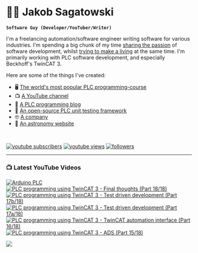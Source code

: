 # 🌌🔭 Jakob Sagatowski

**`Software Guy (Developer/YouTuber/Writer)`**

I'm a freelancing automation/software engineer writing software for various industries. I'm spending a big chunk of my time [sharing the passion](https://youtube.com/JakobSagatowski) of software development, whilst [trying to make a living](https://www.sagatowski.com) at the same time. I'm primarily working with PLC software development, and especially Beckhoff's TwinCAT 3.

Here are some of the things I've created:  
- 🖥 [The world's most popular PLC programming-course](https://www.youtube.com/playlist?list=PLimaF0nZKYHz3I3kFP4myaAYjmYk1SowO)  
- 📺 [A YouTube channel](https://youtube.com/JakobSagatowski)  
- 📰 [A PLC programming blog](https://www.alltwincat.com)  
- 💾 [An open-source PLC unit testing framework](https://www.github.com/tcunit)  
- 🤓 [A company](https://www.sagatowski.com)  
- 🌌 [An astronomy website](https://www.nineplanets.se)  

<br/>

   <p align="left">
      <a href="https://www.youtube.com/c/JakobSagatowski?sub_confirmation=1">
         <img alt="youtube subscribers" title="Subscribe to my YouTube channel" src="https://custom-icon-badges.demolab.com/youtube/channel/subscribers/UCZky2XGaaEyP2p1eckbWZjQ?color=%23E05D44&label=SUBSCRIBE&logo=video&logoColor=white&style=for-the-badge&labelColor=CE4630"/></a> 
      <a href="https://www.youtube.com/JakobSagatowski">
         <img alt="youtube views" title="YouTube views" src="https://custom-icon-badges.demolab.com/youtube/channel/views/UCZky2XGaaEyP2p1eckbWZjQ?color=%23E1AD0E&logo=eye&logoColor=white&style=for-the-badge&labelColor=C79600"/></a> 
      <a href="https://github.com/sagatowski?tab=followers">
         <img alt="followers" title="Follow me on GitHub" src="https://custom-icon-badges.demolab.com/github/followers/Sagatowski?color=236ad3&labelColor=1155ba&style=for-the-badge&logo=person-add&label=Follow&logoColor=white"/></a>
   </p>

---

### 📺 Latest YouTube Videos

<!-- BEGIN YOUTUBE-CARDS -->
[![Arduino PLC](https://ytcards.demolab.com/?id=mq1xgubaQeA&title=Arduino+PLC&lang=en&timestamp=1671433251&background_color=%230d1117&title_color=%23ffffff&stats_color=%23dedede&width=250&duration=2301 "Arduino PLC")](https://www.youtube.com/watch?v=mq1xgubaQeA)
[![PLC programming using TwinCAT 3 - Final thoughts (Part 18/18)](https://ytcards.demolab.com/?id=gyBf5M5hrCY&title=PLC+programming+using+TwinCAT+3+-+Final+thoughts+%28Part+18%2F18%29&lang=en&timestamp=1670999843&background_color=%230d1117&title_color=%23ffffff&stats_color=%23dedede&width=250&duration=354 "PLC programming using TwinCAT 3 - Final thoughts (Part 18/18)")](https://www.youtube.com/watch?v=gyBf5M5hrCY)
[![PLC programming using TwinCAT 3 - Test driven development (Part 17b/18)](https://ytcards.demolab.com/?id=dcqbbF7Lmbk&title=PLC+programming+using+TwinCAT+3+-+Test+driven+development+%28Part+17b%2F18%29&lang=en&timestamp=1670163172&background_color=%230d1117&title_color=%23ffffff&stats_color=%23dedede&width=250&duration=1941 "PLC programming using TwinCAT 3 - Test driven development (Part 17b/18)")](https://www.youtube.com/watch?v=dcqbbF7Lmbk)
[![PLC programming using TwinCAT 3 - Test driven development (Part 17a/18)](https://ytcards.demolab.com/?id=FnXY6MA3axw&title=PLC+programming+using+TwinCAT+3+-+Test+driven+development+%28Part+17a%2F18%29&lang=en&timestamp=1669011351&background_color=%230d1117&title_color=%23ffffff&stats_color=%23dedede&width=250&duration=3981 "PLC programming using TwinCAT 3 - Test driven development (Part 17a/18)")](https://www.youtube.com/watch?v=FnXY6MA3axw)
[![PLC programming using TwinCAT 3 - TwinCAT automation interface (Part 16/18)](https://ytcards.demolab.com/?id=7Z6K7uf6qIY&title=PLC+programming+using+TwinCAT+3+-+TwinCAT+automation+interface+%28Part+16%2F18%29&lang=en&timestamp=1667026610&background_color=%230d1117&title_color=%23ffffff&stats_color=%23dedede&width=250&duration=2838 "PLC programming using TwinCAT 3 - TwinCAT automation interface (Part 16/18)")](https://www.youtube.com/watch?v=7Z6K7uf6qIY)
[![PLC programming using TwinCAT 3 - ADS (Part 15/18)](https://ytcards.demolab.com/?id=JZChSdU2LMc&title=PLC+programming+using+TwinCAT+3+-+ADS+%28Part+15%2F18%29&lang=en&timestamp=1663049429&background_color=%230d1117&title_color=%23ffffff&stats_color=%23dedede&width=250&duration=2955 "PLC programming using TwinCAT 3 - ADS (Part 15/18)")](https://www.youtube.com/watch?v=JZChSdU2LMc)
<!-- END YOUTUBE-CARDS -->

[<img src="https://custom-icon-badges.demolab.com/badge/-Subscribe%20For%20More-red?style=for-the-badge&logo=video&logoColor=white"/>](https://www.youtube.com/c/JakobSagatowski?sub_confirmation=1)